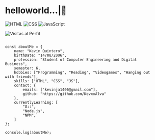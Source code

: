 # helloworld...|👋

![HTML](https://img.shields.io/badge/HTML-E34F26?style=flat-square&logo=html5&logoColor=white)
![CSS](https://img.shields.io/badge/CSS-1572B6?style=flat-square&logo=css3&logoColor=white)
![JavaScript](https://img.shields.io/badge/JavaScript-F7DF1E?style=flat-square&logo=javascript&logoColor=black)


![Visitas al Perfil](https://komarev.com/ghpvc/?username=KevxxAlva&color=blue)


```JS

const aboutMe = {
    name: "Kevin Quintero",
    birthDate: "14/08/2006",
    profession: "Student of Computer Engineering and Digital Business",
    semester: 6,
    hobbies: ["Programming", "Reading", "Videogames", "Hanging out with friends"],
    skills: ["HTML", "CSS", "JS"],
    contact: {
        emails: ["kevinja1406@gmail.com"],
        github: "https://github.com/KevxxAlva"
    },
    currentlyLearning: [
        "Git", 
        "Node.js", 
        "NPM", 
    ]
};

console.log(aboutMe);

```
